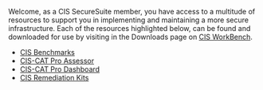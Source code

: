 
Welcome, as a CIS SecureSuite member, you have access to a multitude of resources to support you in implementing and maintaining a more secure infrastructure. Each of the resources highlighted below, can be found and downloaded for use by visiting in the Downloads page on [CIS WorkBench](https://workbench.cisecurity.org/files).

- [CIS Benchmarks](benchmarks/BenchmarksGuide.md)
- [CIS-CAT Pro Assessor](CIS-CAT/CIS-CATAssessorGuide.md)
- [CIS-CAT Pro Dashboard](CIS-CAT/CIS-CATDashboardGuide.md)
- [CIS Remediation Kits](remediation/RemediationGuide.md)
